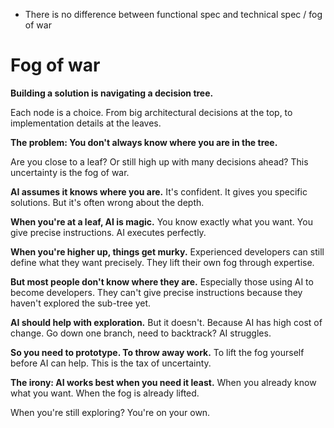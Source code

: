 - There is no difference between functional spec and technical spec / fog of war


# Fog of war

**Building a solution is navigating a decision tree.**

Each node is a choice. From big architectural decisions at the top, to implementation details at the leaves.


**The problem: You don't always know where you are in the tree.**

Are you close to a leaf? Or still high up with many decisions ahead?
This uncertainty is the fog of war.


**AI assumes it knows where you are.**
It's confident. It gives you specific solutions.
But it's often wrong about the depth.


**When you're at a leaf, AI is magic.**
You know exactly what you want. You give precise instructions.
AI executes perfectly.


**When you're higher up, things get murky.**
Experienced developers can still define what they want precisely.
They lift their own fog through expertise.


**But most people don't know where they are.**
Especially those using AI to become developers.
They can't give precise instructions because they haven't explored the sub-tree yet.


**AI should help with exploration.**
But it doesn't. Because AI has high cost of change.
Go down one branch, need to backtrack? AI struggles.


**So you need to prototype. To throw away work.**
To lift the fog yourself before AI can help.
This is the tax of uncertainty.


**The irony: AI works best when you need it least.**
When you already know what you want.
When the fog is already lifted.

When you're still exploring? You're on your own.
